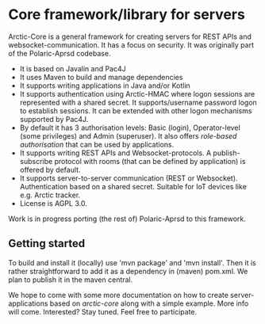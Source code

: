 # Core framework/library for servers
Arctic-Core is a general framework for creating servers for REST APIs and websocket-communication. It has a focus on security. It was originally part of the Polaric-Aprsd codebase. 
* It is based on Javalin and Pac4J
* It uses Maven to build and manage dependencies
* It supports writing applications in Java and/or Kotlin
* It supports authentication using Arctic-HMAC where logon sessions are represented with a shared secret. It supports/username password logon to establish sessions. It can be extended with other logon mechanisms supported by Pac4J.
* By default it has 3 authorisation levels: Basic (login), Operator-level (some privileges) and Admin (superuser). It also offers *role-based authorisation* that can be used by applications.
* It supports writing REST APIs and Websocket-protocols. A publish-subscribe protocol with rooms (that can be defined by application) is offered by default.
* It supports server-to-server communication (REST or Websocket). Authentication based on a shared secret. Suitable for IoT devices like e.g. Arctic tracker.
* License is AGPL 3.0. 

Work is in progress porting (the rest of) Polaric-Aprsd to this framework. 

## Getting started
To build and install it (locally) use 'mvn package' and 'mvn install'. Then it is rather straightforward to add it as a dependency in (maven) pom.xml. We plan to publish it in the maven central. 

We hope to come with some more documentation on how to create server-applications based on *arctic-core* along with a simple example. More info will come. Interested? Stay tuned. Feel free to participate. 
